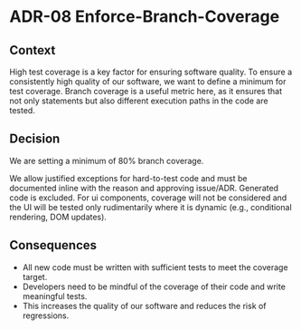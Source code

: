 # ADR-08 Enforce-Branch-Coverage

## Context

High test coverage is a key factor for ensuring software quality. To ensure a consistently high quality of our software, we want to define a minimum for test coverage. Branch coverage is a useful metric here, as it ensures that not only statements but also different execution paths in the code are tested.

## Decision

We are setting a minimum of 80% branch coverage.

We allow justified exceptions for hard-to-test code and must be documented inline with the reason and approving issue/ADR.
Generated code is excluded.
For ui components, coverage will not be considered and the UI will be tested only rudimentarily where it is dynamic (e.g., conditional rendering, DOM updates).

## Consequences

- All new code must be written with sufficient tests to meet the coverage target.
- Developers need to be mindful of the coverage of their code and write meaningful tests.
- This increases the quality of our software and reduces the risk of regressions.
